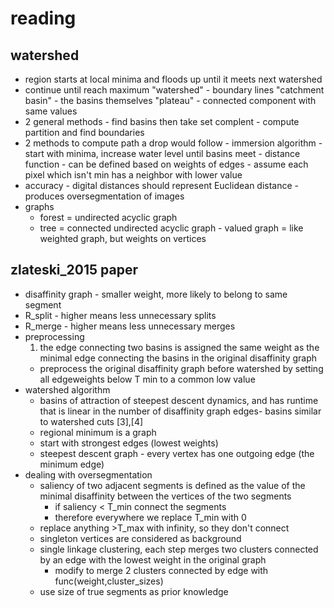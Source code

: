 # reading
## watershed
- region starts at local minima and floods up until it meets next watershed
- continue until reach maximum
"watershed" - boundary lines
"catchment basin" - the basins themselves
"plateau" - connected component with same values
- 2 general methods
      - find basins then take set complent
      - compute partition and find boundaries
- 2 methods to compute path a drop would follow
      - immersion algorithm
          - start with minima, increase water level until basins meet
      - distance function 
          - can be defined based on weights of edges
          - assume each pixel which isn't min has a neighbor with lower value
- accuracy
      - digital distances should represent Euclidean distance
      - produces oversegmentation of images
- graphs
     - forest = undirected acyclic graph
     - tree = connected undirected acyclic graph
      - valued graph = like weighted graph, but weights on vertices

## zlateski_2015 paper
- disaffinity graph - smaller weight, more likely to belong to same segment
- R_split - higher means less unnecessary splits
- R_merge - higher means less unnecessary merges
- preprocessing
     1. the edge connecting two basins is assigned the same weight as the minimal edge connecting the basins in the original disaffinity graph
     - preprocess the original disaffinity graph before watershed by setting all edgeweights below T min to a common low value
- watershed algorithm
    - basins of attraction of steepest descent dynamics, and has runtime that is linear in the number of disaffinity graph edges- basins similar to watershed cuts [3],[4]
    - regional minimum is a graph
    - start with strongest edges (lowest weights)
    - steepest descent graph - every vertex has one outgoing edge (the minimum edge)
- dealing with oversegmentation
    - saliency of two adjacent segments is defined as the value of the minimal disaffinity between the vertices of the two segments
      - if saliency < T_min connect the segments
      - therefore everywhere we replace T_min with 0
    - replace anything >T_max with infinity, so they don't connect
    - singleton vertices are considered as background
    - single linkage clustering, each step merges two clusters connected by an edge with the lowest weight in the original graph
      - modify to merge 2 clusters connected by edge with func(weight,cluster_sizes)
    - use size of true segments as prior knowledge
